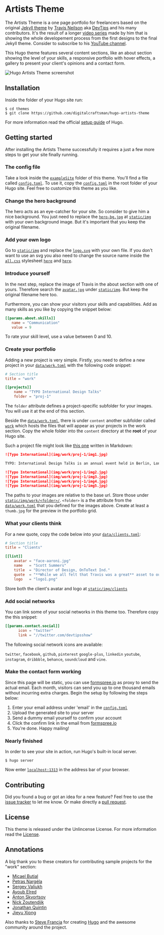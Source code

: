 # Artists Theme

The Artists Theme is a one page portfolio for freelancers based on the original [Jekyll theme](//github.com/DevTips/Artists-Theme) by [Travis Neilson](//github.com/travisneilson) aka [DevTips](//www.youtube.com/user/DevTipsForDesigners) and his many contributors. It's the result of a longer [video series](//www.youtube.com/watch?v=T6jKLsxbFg4&list=PLqGj3iMvMa4KQZUkRjfwMmTq_f1fbxerI) made by him that is showing the whole developement process from the first designs to the final Jekyll theme. Consider to subscribe to his [YouTube channel](//www.youtube.com/user/DevTipsForDesigners).

This Hugo theme features several content sections, like an about section  showing the level of your skills, a responsive portfolio with hover effects, a gallery to present your client's opinions and a contact form.

![Hugo Artists Theme screenshot](https://raw.githubusercontent.com/digitalcraftsman/hugo-artists-theme/master/images/screenshot.png)


## Installation

Inside the folder of your Hugo site run:

    $ cd themes
    $ git clone https://github.com/digitalcraftsman/hugo-artists-theme

For more information read the official [setup guide](//gohugo.io/overview/installing/) of Hugo.


## Getting started

After installing the Artists Theme successfully it requires a just a few more steps to get your site finally running.


### The config file

Take a look inside the [`exampleSite`](//github.com/digitalcraftsman/hugo-artists-theme/tree/master/exampleSite) folder of this theme. You'll find a file called [`config.toml`](//github.com/digitalcraftsman/hugo-artists-theme/blob/master/exampleSite/config.toml). To use it, copy the [`config.toml`](//github.com/digitalcraftsman/hugo-artists-theme/blob/master/exampleSite/config.toml) in the root folder of your Hugo site. Feel free to customize this theme as you like.


### Change the hero background

The hero acts as an eye-catcher for your site. So consider to give him a nice background. You just need to replace the [`hero-bg.jpg`](//github.com/digitalcraftsman/hugo-artists-theme/blob/master/static/img/hero-bg.jpg) at [`static/img`](//github.com/digitalcraftsman/hugo-artists-theme/tree/master/static/img) with your own background image. But it's important that you keep the original filename.


### Add your own logo

Go to [`static/img`](//github.com/digitalcraftsman/hugo-artists-theme/tree/master/static/img) and replace the [`logo.svg`](//github.com/digitalcraftsman/hugo-artists-theme/blob/master/static/img/logo.svg) with your own file. If you don't want to use an svg you also need to change the source name  inside the [`all.css`](//github.com/digitalcraftsman/hugo-artists-theme/blob/master/static/css/all.css) stylesheet [`here`](//github.com/digitalcraftsman/hugo-artists-theme/blob/master/static/css/all.css#L614) and [`here`](//github.com/digitalcraftsman/hugo-artists-theme/blob/master/static/css/all.css#L662).


### Introduce yourself

In the next step, replace the image of Travis in the about section with one of yours. Therefore search the [`avatar.jpg`](//github.com/digitalcraftsman/hugo-artists-theme/blob/master/static/img/avatar.jpg) under [`static/img`](//github.com/digitalcraftsman/hugo-artists-theme/tree/master/static/img). But keep the original filename here too.

Furthermore, you can show your visitors your skills and capabilities. Add as many skills as you like by copying the snippet below:

```toml
[[params.about.skills]]
   name = "Communication"
   value = 9
```

To rate your skill level, use a value between 0 and 10.


### Create your portfolio

Adding a new project is very simple. Firstly, you need to define a new project in your [`data/work.toml`](https://github.com/digitalcraftsman/hugo-artists-theme/blob/dev/exampleSite/data/work.toml) with the following code snippet:

```toml
# Section title
title = "work"

[[projects]]
    name = "TYPO International Design Talks"
    folder = "proj-1"
```

The `folder` attribute defines a project-specific subfolder for your images. You will use it at the end of this section.

Beside the [`data/work.toml`](https://github.com/digitalcraftsman/hugo-artists-theme/blob/dev/exampleSite/data/work.toml), there is under `content` another subfolder called [`work`](//github.com/digitalcraftsman/hugo-artists-theme/tree/master/exampleSite/content/work) which hosts the files that will appear as your projects in the work section. Copy the whole folder into the `content` directory at the **root** of your Hugo site.

Such a project file might look like [this one](//raw.githubusercontent.com/digitalcraftsman/hugo-artists-theme/master/exampleSite/content/work/proj-1.md) written in Markdown:

```markdown
![Typo International](img/work/proj-1/img1.jpg)

TYPO: International Design Talks is an annual event held in Berlin, London, and San Francisco. This promotional project is developed to market the event for the designindustry. The use of patterns, sophisticated color scheme and typography are applied for the print and mobile application.

![Typo International](img/work/proj-1/img2.jpg)
![Typo International](img/work/proj-1/img3.jpg)
![Typo International](img/work/proj-1/img4.jpg)
![Typo International](img/work/proj-1/img5.jpg)
```

The paths to your images are relative to the base url. Store those under [`static/img/work/<folder>/`](//github.com/digitalcraftsman/hugo-artists-theme/tree/master/static/img/work). `<folder>` is a the attribute from the [`data/work.toml`](https://github.com/digitalcraftsman/hugo-artists-theme/blob/dev/exampleSite/data/work.toml) that you defined for the images above. Create at least a `thumb.jpg` for the preview in the portfolio grid.


### What your clients think

For a new quote, copy the code below into your [`data/clients.toml`](//github.com/digitalcraftsman/hugo-artists-theme/blob/dev/exampleSite/data/clients.toml):

```toml
# Section title
title = "Clients"

[[list]]
    avatar = "face-aaroni.jpg"
    name   = "Scott Summers"
    title  = "Director of Design, OnToText Ind."
    quote  = "**While we all felt that Travis was a great** asset to our team — and really worked hard to understand our products from the point of view of the customer — we also all agree he should shower more often."
    logo   = "logo1.png"
```

Store both the client's avatar and logo at [`static/img/clients`](//github.com/digitalcraftsman/hugo-artists-theme/tree/master/static/img/clients)


### Add social networks

You can link some of your social networks in this theme too. Therefore copy the this snippet:

```toml
[[params.contact.social]]
      icon = "twitter"
      link = "//twitter.com/devtipsshow"
```

The following social network icons are available:

`twitter`, `facebook`, `github`, `pinterest` `google-plus`, `linkedin`
`youtube`, `instagram`, `dribbble`, `behance`, `soundcloud` and `vine`.


### Make the contact form working

Since this page will be static, you can use [formspree.io](//formspree.io/) as proxy to send the actual email. Each month, visitors can send you up to one thousand emails without incurring extra charges. Begin the setup by following the steps below:

1. Enter your email address under 'email' in the [`config.toml`](//github.com/digitalcraftsman/hugo-artists-theme/blob/master/exampleSite/config.toml)
2. Upload the generated site to your server
3. Send a dummy email yourself to confirm your account
4. Click the confirm link in the email from [formspree.io](//formspree.io/)
5. You're done. Happy mailing!


### Nearly finished

In order to see your site in action, run Hugo's built-in local server.

    $ hugo server

Now enter [`localhost:1313`](http://localhost:1313) in the address bar of your browser.


## Contributing

Did you found a bug or got an idea for a new feature? Feel free to use the [issue tracker](//github.com/digitalcraftsman/hugo-artists-theme/issues) to let me know. Or make directly a [pull request](//github.com/digitalcraftsman/hugo-artists-theme/pulls).


## License

This theme is released under the Unlincense License. For more information read the [License](//github.com/digitalcraftsman/hugo-artists-theme/blob/master/LICENSE).


## Annotations

A big thank you to these creators for contributing sample projects for the "work" section:

- [Micael Butial](//www.behance.net/gallery/14751131/-TYPO-International-Design-Talks)
- [Petras Nargėla](//www.behance.net/gallery/16750837/Free-80-Crispy-Icons-in-PSD-AI-SVG-Webfont)
- [Sergey Valiukh](//www.behance.net/gallery/13745729/Timeline-Page)
- [Ayoub Elred](//www.behance.net/gallery/15812143/Flat-Mobile-UIUX-Concept-download)
- [Anton Skvortsov](//www.behance.net/gallery/16483395/City-IN-website-concept)
- [Nick Zoutendijk](//www.behance.net/gallery/13870569/Stripes-Co-Free-icon-Set)
- [Jonathan Quintin](//www.behance.net/gallery/12748107/Weather-Dashboard-Global-Outlook-UIUX)
- [Jieyu Xiong](//www.behance.net/gallery/15063575/Fresh-It-Up-App-Design)

Also thanks to [Steve Francia](//github.com/spf13) for creating [Hugo](//gohugo.io) and the awesome community around the project.

